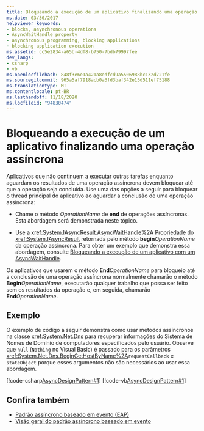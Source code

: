 ```yaml
---
title: Bloqueando a execução de um aplicativo finalizando uma operação assíncrona
ms.date: 03/30/2017
helpviewer_keywords:
- blocks, asynchronous operations
- AsyncWaitHandle property
- asynchronous programming, blocking applications
- blocking application execution
ms.assetid: cc5e2834-a65b-4df8-b750-7bdb79997fee
dev_langs:
- csharp
- vb
ms.openlocfilehash: 848f3e6e1a421a8edfcd9a5506988bc132d721fe
ms.sourcegitcommit: 965a5af7918acb0a3fd3baf342e15d511ef75188
ms.translationtype: MT
ms.contentlocale: pt-BR
ms.lasthandoff: 11/18/2020
ms.locfileid: "94830474"
---
```

# <a name="blocking-application-execution-by-ending-an-async-operation"></a>Bloqueando a execução de um aplicativo finalizando uma operação assíncrona
Aplicativos que não continuem a executar outras tarefas enquanto aguardam os resultados de uma operação assíncrona devem bloquear até que a operação seja concluída. Use uma das opções a seguir para bloquear o thread principal do aplicativo ao aguardar a conclusão de uma operação assíncrona:  
  
- Chame o método _OperationName_ de **end** de operações assíncronas. Esta abordagem será demonstrada neste tópico.  
  
- Use a <xref:System.IAsyncResult.AsyncWaitHandle%2A> Propriedade do <xref:System.IAsyncResult> retornada pelo método **begin**_OperationName_ da operação assíncrona. Para obter um exemplo que demonstra essa abordagem, consulte [Bloqueando a execução de um aplicativo com um AsyncWaitHandle](blocking-application-execution-using-an-asyncwaithandle.md).  
  
 Os aplicativos que usarem o método **End**_OperationName_ para bloqueio até a conclusão de uma operação assíncrona normalmente chamarão o método **Begin**_OperationName_, executarão qualquer trabalho que possa ser feito sem os resultados da operação e, em seguida, chamarão **End**_OperationName_.  
  
## <a name="example"></a>Exemplo  
 O exemplo de código a seguir demonstra como usar métodos assíncronos na classe <xref:System.Net.Dns> para recuperar informações do Sistema de Nomes de Domínio de computadores especificados pelo usuário. Observe que `null` (`Nothing` no Visual Basic) é passado para os parâmetros <xref:System.Net.Dns.BeginGetHostByName%2A>`requestCallback` e `stateObject` porque esses argumentos não são necessários ao usar essa abordagem.  
  
 [!code-csharp[AsyncDesignPattern#1](../../../samples/snippets/csharp/VS_Snippets_CLR/AsyncDesignPattern/CS/Async_EndBlock.cs#1)]
 [!code-vb[AsyncDesignPattern#1](../../../samples/snippets/visualbasic/VS_Snippets_CLR/AsyncDesignPattern/VB/Async_EndBlock.vb#1)]  
  
## <a name="see-also"></a>Confira também

- [Padrão assíncrono baseado em evento (EAP)](event-based-asynchronous-pattern-eap.md)
- [Visão geral do padrão assíncrono baseado em evento](event-based-asynchronous-pattern-overview.md)
